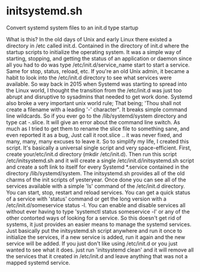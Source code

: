 # initsystemd.sh
Convert systemd system files to an init.d type startup

What is this?  In the old days of Unix and early Linux there existed a directory in /etc called init.d.   Contained in the directory of init.d where the startup scripts to initialize the operating system.  It was a simple way of starting, stopping, and getting the status of an application or daemon since all you had to do was type /etc/init.d/service_name start to start a service. Same for stop, status, reload, etc.  If you're an old Unix admin, it became a habit 
to look into the /etc/init.d directory to see what services were available.   So way back in 2015 when Systemd was starting to spread into the Linux world, I thought the transition from the /etc/init.d was just too abrupt and disruptive to sysadmins that needed to get work done.   Systemd also broke a very important unix world rule;  That being; 'Thou shall not create a filename with a leading '-' character".   It breaks simple command line wildcards.   So if you ever go to the /lib/systemd/system directory and type cat -.slice.   It will give an error about the command line switch.   As much as I tried to get them to rename the slice file to something sane, and even reported it as a bug,  Just call it root.slice .. it was never fixed, and many, many, many excuses to leave it.  So to simplify my life,  I created this script.  It's basically a universal single script and very space-efficient.   First, create your/etc/init.d directory (mkdir /etc/init.d). Then run this script /etc/initsystemd.sh and it will create a single /etc/init.d/initsystemd.sh script and create a soft link to itself for every Systemd *.service contained in the directory /lib/systemd/system.  The initsystemd.sh provides all of the old charms of the init scripts of yesteryear.  Once done you can see all of the services available with a simple 'ls' command of the /etc/init.d directory.   You can start, stop, restart and reload services.   You can get a quick status of a service with 'status' command or get the long version with a /etc/init.d/someservice status -l.   You can enable and disable services all without ever having to type 'systemctl status someservice -l' or any of the other contorted ways of looking for a service.  So this doesn't get rid of systems, it just provides an easier means to manage the systemd services.  Just basically put the initsystemd.sh script anywhere and run it once to initialize the services, if a new service is added, run it again and the new service will be added.  If you just don't like using /etc/init.d or you just wanted to see what it does. just run 'initsystemd clean' and it will remove all the services that it created in /etc/init.d and leave anything that was not a mapped systemd service. 

